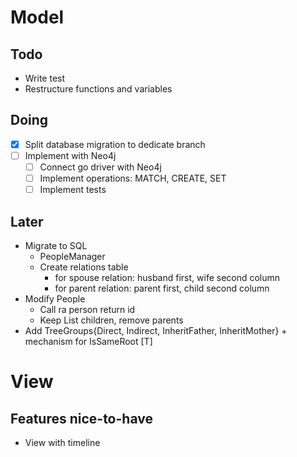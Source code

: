 # Model

## Todo
- Write test
- Restructure functions and variables

## Doing
- [x] Split database migration to dedicate branch
- [ ] Implement with Neo4j
  - [ ] Connect go driver with Neo4j
  - [ ] Implement operations: MATCH, CREATE, SET
  - [ ] Implement tests

## Later
- Migrate to SQL
  - PeopleManager 
  - Create relations table 
    - for spouse relation: husband first, wife second column
    - for parent relation: parent first, child second column
- Modify People
  - Call ra person return id
  - Keep List children, remove parents
- Add TreeGroups{Direct, Indirect, InheritFather, InheritMother} + mechanism for IsSameRoot [T]

# View
## Features nice-to-have
- View with timeline